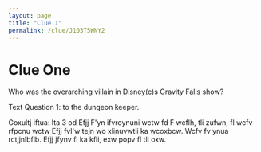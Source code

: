 ```yaml
---
layout: page
title: "Clue 1"
permalink: /clue/J103T5WNY2
---
```


# Clue One

Who was the overarching villain in Disney(c)s Gravity Falls show?

Text Question 1: <your answer> to the dungeon keeper.

Goxultj iftua: Ita 3 od Efjj
  F'yn ifvroynuni wctw fd F wcflh, tli zufwn, fl wcfv rfpcnu wctw Efjj fvl'w tejn wo xlinuvwtli ka wcoxbcw. Wcfv fv ynua rctjjnlbflb. Efjj jfynv fl ka kfli, exw popv fl tli oxw. 
